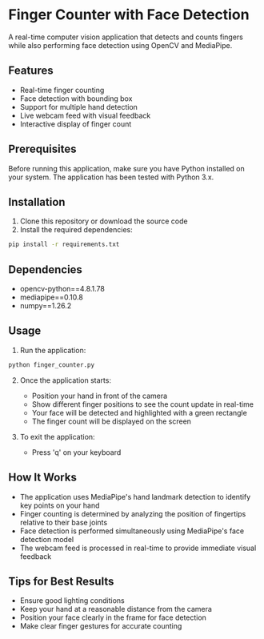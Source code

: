 # Finger Counter with Face Detection

A real-time computer vision application that detects and counts fingers while also performing face detection using OpenCV and MediaPipe.

## Features

- Real-time finger counting
- Face detection with bounding box
- Support for multiple hand detection
- Live webcam feed with visual feedback
- Interactive display of finger count

## Prerequisites

Before running this application, make sure you have Python installed on your system. The application has been tested with Python 3.x.

## Installation

1. Clone this repository or download the source code
2. Install the required dependencies:

```bash
pip install -r requirements.txt
```

## Dependencies

- opencv-python==4.8.1.78
- mediapipe==0.10.8
- numpy==1.26.2

## Usage

1. Run the application:

```bash
python finger_counter.py
```

2. Once the application starts:
   - Position your hand in front of the camera
   - Show different finger positions to see the count update in real-time
   - Your face will be detected and highlighted with a green rectangle
   - The finger count will be displayed on the screen

3. To exit the application:
   - Press 'q' on your keyboard

## How It Works

- The application uses MediaPipe's hand landmark detection to identify key points on your hand
- Finger counting is determined by analyzing the position of fingertips relative to their base joints
- Face detection is performed simultaneously using MediaPipe's face detection model
- The webcam feed is processed in real-time to provide immediate visual feedback

## Tips for Best Results

- Ensure good lighting conditions
- Keep your hand at a reasonable distance from the camera
- Position your face clearly in the frame for face detection
- Make clear finger gestures for accurate counting
